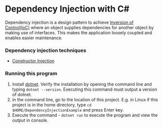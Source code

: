 ﻿# Dependency Injection with C#

Dependency injection is a design pattern to achieve [Inversion of Control(IoC)](https://docs.microsoft.com/en-us/dotnet/architecture/modern-web-apps-azure/architectural-principles#dependency-inversion) where an object supplies dependencies for another object by making use of interfaces. This makes the application loosely coupled
and enables easier maintenance.

### Dependency injection techniques

* [Constructor Injection](ConstructorInjection/)

### Running this program

1. Install [dotnet](https://dotnet.microsoft.com/download). Verify the installation by opening the command line and typing `dotnet --version`. Executing this command must output a version of dotnet.
2. In the command line, go to the location of this project. E.g. in Linux if this project is in the home directory, type `cd $HOME/DependencyInjectionExample` and press Enter key.
3. Execute the command - `dotnet run` to execute the program and view the output in console.
